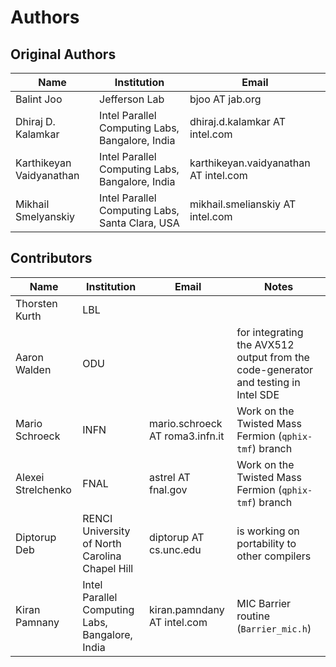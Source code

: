 # Authors

## Original Authors

| Name | Institution | Email |
| --- | --- | --- |
| Balint Joo | Jefferson Lab | bjoo AT jab.org |
| Dhiraj D. Kalamkar | Intel Parallel Computing Labs, Bangalore, India | dhiraj.d.kalamkar AT intel.com |
| Karthikeyan Vaidyanathan | Intel Parallel Computing Labs, Bangalore, India | karthikeyan.vaidyanathan AT intel.com |
| Mikhail Smelyanskiy | Intel Parallel Computing Labs, Santa Clara, USA | mikhail.smelianskiy AT intel.com |

## Contributors

| Name | Institution | Email | Notes |
| --- | --- | --- | --- |
| Thorsten Kurth | LBL | | |
| Aaron Walden | ODU | | for integrating the AVX512 output from the code-generator and testing in Intel SDE |
| Mario Schroeck | INFN | mario.schroeck AT roma3.infn.it | Work on the Twisted Mass Fermion (`qphix-tmf`) branch |
| Alexei Strelchenko | FNAL | astrel AT fnal.gov | Work on the Twisted Mass Fermion (`qphix-tmf`) branch |
| Diptorup Deb | RENCI University of North Carolina Chapel Hill | diptorup AT cs.unc.edu | is working on portability to other compilers |
| Kiran Pamnany | Intel Parallel Computing Labs, Bangalore, India | kiran.pamndany AT intel.com | MIC Barrier routine (`Barrier_mic.h`)
